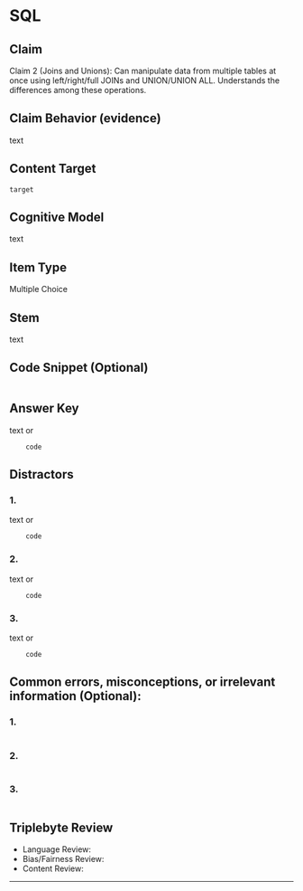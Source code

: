 # SQL

## Claim

Claim 2 (Joins and Unions): Can manipulate data from multiple tables at once using left/right/full JOINs and UNION/UNION ALL. Understands the differences among these operations.

## Claim Behavior (evidence)

text

## Content Target

`target`

## Cognitive Model

text

## Item Type

Multiple Choice

## Stem

text

## Code Snippet (Optional)

```

```

## Answer Key

text or

```
    code
```

## Distractors

### 1.

text or

```
    code
```

### 2.

text or

```
    code
```

### 3.

text or

```
    code
```

## Common errors, misconceptions, or irrelevant information (Optional):

### 1.

```

```

### 2.

```

```

### 3.

```

```

## Triplebyte Review

- Language Review:
- Bias/Fairness Review:
- Content Review:

---
